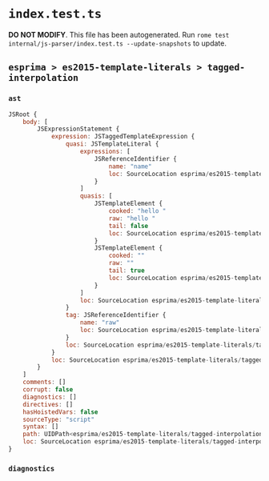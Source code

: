 # `index.test.ts`

**DO NOT MODIFY**. This file has been autogenerated. Run `rome test internal/js-parser/index.test.ts --update-snapshots` to update.

## `esprima > es2015-template-literals > tagged-interpolation`

### `ast`

```javascript
JSRoot {
	body: [
		JSExpressionStatement {
			expression: JSTaggedTemplateExpression {
				quasi: JSTemplateLiteral {
					expressions: [
						JSReferenceIdentifier {
							name: "name"
							loc: SourceLocation esprima/es2015-template-literals/tagged-interpolation/input.js 1:12-1:16 (name)
						}
					]
					quasis: [
						JSTemplateElement {
							cooked: "hello "
							raw: "hello "
							tail: false
							loc: SourceLocation esprima/es2015-template-literals/tagged-interpolation/input.js 1:4-1:10
						}
						JSTemplateElement {
							cooked: ""
							raw: ""
							tail: true
							loc: SourceLocation esprima/es2015-template-literals/tagged-interpolation/input.js 1:17-1:17
						}
					]
					loc: SourceLocation esprima/es2015-template-literals/tagged-interpolation/input.js 1:3-1:18
				}
				tag: JSReferenceIdentifier {
					name: "raw"
					loc: SourceLocation esprima/es2015-template-literals/tagged-interpolation/input.js 1:0-1:3 (raw)
				}
				loc: SourceLocation esprima/es2015-template-literals/tagged-interpolation/input.js 1:0-1:18
			}
			loc: SourceLocation esprima/es2015-template-literals/tagged-interpolation/input.js 1:0-1:18
		}
	]
	comments: []
	corrupt: false
	diagnostics: []
	directives: []
	hasHoistedVars: false
	sourceType: "script"
	syntax: []
	path: UIDPath<esprima/es2015-template-literals/tagged-interpolation/input.js>
	loc: SourceLocation esprima/es2015-template-literals/tagged-interpolation/input.js 1:0-2:0
}
```

### `diagnostics`

```

```
